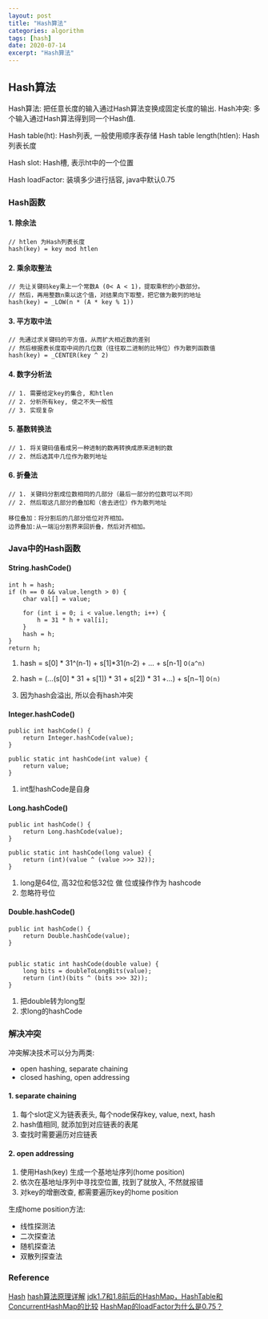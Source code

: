 ```yaml
---
layout: post
title: "Hash算法"
categories: algorithm
tags: [hash]
date: 2020-07-14
excerpt: "Hash算法"
---
```


## Hash算法

Hash算法: 把任意长度的输入通过Hash算法变换成固定长度的输出.
Hash冲突: 多个输入通过Hash算法得到同一个Hash值.

Hash table(ht): Hash列表, 一般使用顺序表存储
Hash table length(htlen): Hash列表长度

Hash slot: Hash槽, 表示ht中的一个位置

Hash loadFactor: 装填多少进行括容, java中默认0.75


### Hash函数

#### 1. 除余法

    // htlen 为Hash列表长度
    hash(key) = key mod htlen

#### 2. 乘余取整法

    // 先让关键码key乘上一个常数A (0< A < 1)，提取乘积的小数部分。
    // 然后，再用整数n乘以这个值，对结果向下取整，把它做为散列的地址
    hash(key) = _LOW(n * (A * key % 1))

#### 3. 平方取中法
    
    // 先通过求关键码的平方值，从而扩大相近数的差别
    // 然后根据表长度取中间的几位数（往往取二进制的比特位）作为散列函数值
    hash(key) = _CENTER(key ^ 2)

#### 4. 数字分析法

    // 1. 需要给定key的集合, 和htlen
    // 2. 分析所有key, 使之不失一般性
    // 3. 实现复杂

#### 5. 基数转换法

    // 1. 将关键码值看成另一种进制的数再转换成原来进制的数
    // 2. 然后选其中几位作为散列地址

#### 6. 折叠法

    // 1. 关键码分割成位数相同的几部分（最后一部分的位数可以不同）
    // 2. 然后取这几部分的叠加和（舍去进位）作为散列地址
    
    移位叠加：将分割后的几部分低位对齐相加。
    边界叠加:从一端沿分割界来回折叠，然后对齐相加。

### Java中的Hash函数

#### String.hashCode()

    int h = hash;
    if (h == 0 && value.length > 0) {
        char val[] = value;

        for (int i = 0; i < value.length; i++) {
            h = 31 * h + val[i];
        }
        hash = h;
    }
    return h;

1. hash = s[0] * 31^(n-1) + s[1]*31(n-2) + ... + s[n-1] `O(a^n)`
2. hash = (...(s[0] * 31 + s[1]) * 31 + s[2]) * 31 +...) + s[n−1] `O(n)`

3. 因为hash会溢出, 所以会有hash冲突

#### Integer.hashCode()

    public int hashCode() {
        return Integer.hashCode(value);
    }

    public static int hashCode(int value) {
        return value;
    }

1. int型hashCode是自身


#### Long.hashCode()

    public int hashCode() {
        return Long.hashCode(value);
    }

    public static int hashCode(long value) {
        return (int)(value ^ (value >>> 32));
    }

1. long是64位, 高32位和低32位 做 位或操作作为 hashcode
2. 忽略符号位


#### Double.hashCode()

    public int hashCode() {
        return Double.hashCode(value);
    }


    public static int hashCode(double value) {
        long bits = doubleToLongBits(value);
        return (int)(bits ^ (bits >>> 32));
    }

1. 把double转为long型
2. 求long的hashCode


### 解决冲突

冲突解决技术可以分为两类:
* open hashing, separate chaining
* closed hashing, open addressing

#### 1. separate chaining

1. 每个slot定义为链表表头, 每个node保存key, value, next, hash
2. hash值相同, 就添加到对应链表的表尾
3. 查找时需要遍历对应链表

#### 2. open addressing

1. 使用Hash(key) 生成一个基地址序列(home position)
2. 依次在基地址序列中寻找空位置, 找到了就放入, 不然就报错
3. 对key的增删改查, 都需要遍历key的home position

生成home position方法:
* 线性探测法
* 二次探查法
* 随机探查法
* 双散列探查法

### Reference
[Hash](https://baike.baidu.com/item/Hash/390310?fr=aladdin)
[hash算法原理详解](https://www.jianshu.com/p/f9239c9377c5)
[jdk1.7和1.8前后的HashMap，HashTable和ConcurrentHashMap的比较](https://blog.csdn.net/qq_33296156/article/details/82428026)
[HashMap的loadFactor为什么是0.75？](https://www.jianshu.com/p/64f6de3ffcc1)
